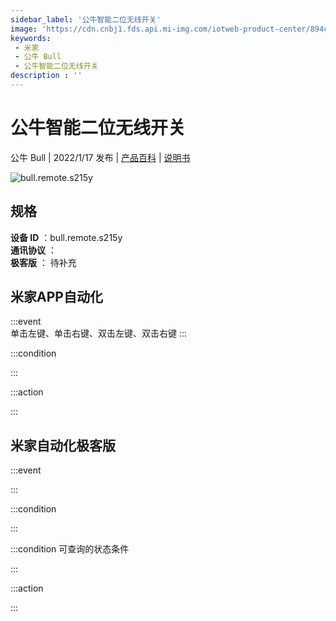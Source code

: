 ```yaml
---
sidebar_label: '公牛智能二位无线开关'
image: 'https://cdn.cnbj1.fds.api.mi-img.com/iotweb-product-center/894cae306770fd850e9f840df3e59f1c_1639998260818.png?GalaxyAccessKeyId=AKVGLQWBOVIRQ3XLEW&Expires=9223372036854775807&Signature=ZJX88WE1lAs5x/ySaJNVS+uuKYI='
keywords: 
 - 米家
 - 公牛 Bull
 - 公牛智能二位无线开关
description : ''
---
```

# 公牛智能二位无线开关

公牛 Bull | 2022/1/17 发布 | [产品百科](https://home.mi.com/webapp/content/baike/product/index.html?model=bull.remote.s215y/) | [说明书](https://home.mi.com/views/introduction.html?model=bull.remote.s215y&region=cn)

![bull.remote.s215y](https://cdn.cnbj1.fds.api.mi-img.com/iotweb-product-center/894cae306770fd850e9f840df3e59f1c_1639998260818.png?GalaxyAccessKeyId=AKVGLQWBOVIRQ3XLEW&Expires=9223372036854775807&Signature=ZJX88WE1lAs5x/ySaJNVS+uuKYI=)

## 规格  
> 
**设备 ID** ：bull.remote.s215y  
**通讯协议** ：  
**极客版**  ： 待补充 


## 米家APP自动化  

:::event  
单击左键、单击右键、双击左键、双击右键
:::

:::condition  

:::

:::action   

:::

## 米家自动化极客版  

:::event  

:::

:::condition  

:::

:::condition 可查询的状态条件  

:::

:::action  

:::

        
